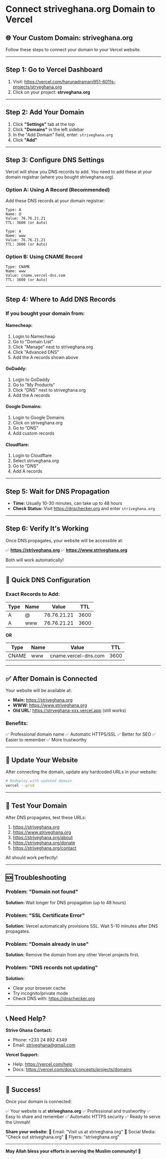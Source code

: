# Connect striveghana.org Domain to Vercel

## 🌐 Your Custom Domain: striveghana.org

Follow these steps to connect your domain to your Vercel website.

---

## Step 1: Go to Vercel Dashboard

1. Visit: https://vercel.com/harunadramani951-6011s-projects/strveghana.org
2. Click on your project: **strveghana.org**

---

## Step 2: Add Your Domain

1. Click **"Settings"** tab at the top
2. Click **"Domains"** in the left sidebar
3. In the "Add Domain" field, enter: `striveghana.org`
4. Click **"Add"**

---

## Step 3: Configure DNS Settings

Vercel will show you DNS records to add. You need to add these at your domain registrar (where you bought striveghana.org).

### Option A: Using A Record (Recommended)

Add these DNS records at your domain registrar:

```
Type: A
Name: @
Value: 76.76.21.21
TTL: 3600 (or Auto)

Type: A
Name: www
Value: 76.76.21.21
TTL: 3600 (or Auto)
```

### Option B: Using CNAME Record

```
Type: CNAME
Name: www
Value: cname.vercel-dns.com
TTL: 3600 (or Auto)
```

---

## Step 4: Where to Add DNS Records

### If you bought your domain from:

#### **Namecheap:**
1. Login to Namecheap
2. Go to "Domain List"
3. Click "Manage" next to striveghana.org
4. Click "Advanced DNS"
5. Add the A records shown above

#### **GoDaddy:**
1. Login to GoDaddy
2. Go to "My Products"
3. Click "DNS" next to striveghana.org
4. Add the A records

#### **Google Domains:**
1. Login to Google Domains
2. Click on striveghana.org
3. Go to "DNS"
4. Add custom records

#### **Cloudflare:**
1. Login to Cloudflare
2. Select striveghana.org
3. Go to "DNS"
4. Add A records

---

## Step 5: Wait for DNS Propagation

- **Time:** Usually 10-30 minutes, can take up to 48 hours
- **Check Status:** Visit https://dnschecker.org and enter `striveghana.org`

---

## Step 6: Verify It's Working

Once DNS propagates, your website will be accessible at:

✅ **https://striveghana.org**
✅ **https://www.striveghana.org**

Both will work automatically!

---

## 🎯 Quick DNS Configuration

### Exact Records to Add:

| Type | Name | Value | TTL |
|------|------|-------|-----|
| A | @ | 76.76.21.21 | 3600 |
| A | www | 76.76.21.21 | 3600 |

**OR**

| Type | Name | Value | TTL |
|------|------|-------|-----|
| CNAME | www | cname.vercel-dns.com | 3600 |

---

## ✅ After Domain is Connected

Your website will be available at:
- **Main:** https://striveghana.org
- **WWW:** https://www.striveghana.org
- **Old URL:** https://strveghana-xxx.vercel.app (still works)

### Benefits:
✅ Professional domain name
✅ Automatic HTTPS/SSL
✅ Better for SEO
✅ Easier to remember
✅ More trustworthy

---

## 🔄 Update Your Website

After connecting the domain, update any hardcoded URLs in your website:

```bash
# Redeploy with updated domain
vercel --prod
```

---

## 📱 Test Your Domain

After DNS propagates, test these URLs:

1. https://striveghana.org
2. https://www.striveghana.org
3. https://striveghana.org/about
4. https://striveghana.org/donate
5. https://striveghana.org/contact

All should work perfectly!

---

## 🆘 Troubleshooting

### Problem: "Domain not found"
**Solution:** Wait longer for DNS propagation (up to 48 hours)

### Problem: "SSL Certificate Error"
**Solution:** Vercel automatically provisions SSL. Wait 5-10 minutes after DNS propagates.

### Problem: "Domain already in use"
**Solution:** Remove the domain from any other Vercel projects first.

### Problem: "DNS records not updating"
**Solution:** 
- Clear your browser cache
- Try incognito/private mode
- Check DNS with: https://dnschecker.org

---

## 📞 Need Help?

**Strive Ghana Contact:**
- Phone: +233 24 892 4349
- Email: striveghana@gmail.com

**Vercel Support:**
- Help: https://vercel.com/help
- Docs: https://vercel.com/docs/concepts/projects/domains

---

## 🎉 Success!

Once your domain is connected:

✅ Your website is at **striveghana.org**
✅ Professional and trustworthy
✅ Easy to share and remember
✅ Automatic HTTPS security
✅ Ready to serve the Ummah!

**Share your website:**
📧 Email: "Visit us at striveghana.org"
📱 Social Media: "Check out striveghana.org"
📄 Flyers: "striveghana.org"

---

**May Allah bless your efforts in serving the Muslim community! 🕌**